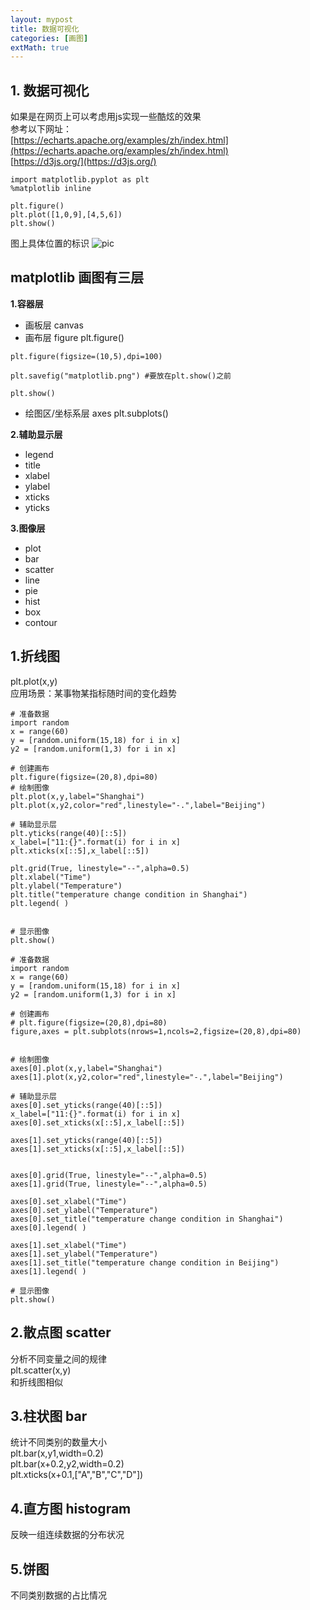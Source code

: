 ```yaml
---
layout: mypost
title: 数据可视化
categories: [画图]
extMath: true
---
```


## 1. 数据可视化
如果是在网页上可以考虑用js实现一些酷炫的效果  
参考以下网址：  
[https://echarts.apache.org/examples/zh/index.html](https://echarts.apache.org/examples/zh/index.html)  
[https://d3js.org/](https://d3js.org/)  

```
import matplotlib.pyplot as plt
%matplotlib inline
```
```
plt.figure()
plt.plot([1,0,9],[4,5,6])
plt.show()
```
图上具体位置的标识
![pic](matplotlib.png)

## matplotlib 画图有三层
**1.容器层**
- 画板层 canvas
- 画布层 figure plt.figure()  

```
plt.figure(figsize=(10,5),dpi=100)

plt.savefig("matplotlib.png") #要放在plt.show()之前

plt.show()
```
- 绘图区/坐标系层 axes plt.subplots()  

**2.辅助显示层**
- legend
- title
- xlabel
- ylabel
- xticks
- yticks

**3.图像层**
- plot
- bar
- scatter
- line
- pie
- hist
- box
- contour

## 1.折线图
plt.plot(x,y)  
应用场景：某事物某指标随时间的变化趋势

```
# 准备数据
import random
x = range(60)
y = [random.uniform(15,18) for i in x]
y2 = [random.uniform(1,3) for i in x]

# 创建画布
plt.figure(figsize=(20,8),dpi=80)
# 绘制图像
plt.plot(x,y,label="Shanghai")
plt.plot(x,y2,color="red",linestyle="-.",label="Beijing")

# 辅助显示层
plt.yticks(range(40)[::5])
x_label=["11:{}".format(i) for i in x]
plt.xticks(x[::5],x_label[::5])

plt.grid(True, linestyle="--",alpha=0.5)
plt.xlabel("Time")
plt.ylabel("Temperature")
plt.title("temperature change condition in Shanghai")
plt.legend( )


# 显示图像
plt.show()

```
```
# 准备数据
import random
x = range(60)
y = [random.uniform(15,18) for i in x]
y2 = [random.uniform(1,3) for i in x]

# 创建画布
# plt.figure(figsize=(20,8),dpi=80)
figure,axes = plt.subplots(nrows=1,ncols=2,figsize=(20,8),dpi=80)


# 绘制图像
axes[0].plot(x,y,label="Shanghai")
axes[1].plot(x,y2,color="red",linestyle="-.",label="Beijing")

# 辅助显示层
axes[0].set_yticks(range(40)[::5])
x_label=["11:{}".format(i) for i in x]
axes[0].set_xticks(x[::5],x_label[::5])

axes[1].set_yticks(range(40)[::5])
axes[1].set_xticks(x[::5],x_label[::5])


axes[0].grid(True, linestyle="--",alpha=0.5)
axes[1].grid(True, linestyle="--",alpha=0.5)

axes[0].set_xlabel("Time")
axes[0].set_ylabel("Temperature")
axes[0].set_title("temperature change condition in Shanghai")
axes[0].legend( )

axes[1].set_xlabel("Time")
axes[1].set_ylabel("Temperature")
axes[1].set_title("temperature change condition in Beijing")
axes[1].legend( )

# 显示图像
plt.show()
```


## 2.散点图 scatter
分析不同变量之间的规律    
plt.scatter(x,y)    
和折线图相似  

## 3.柱状图 bar
统计不同类别的数量大小  
plt.bar(x,y1,width=0.2)  
plt.bar(x+0.2,y2,width=0.2)  
plt.xticks(x+0.1,["A","B","C","D"])  


## 4.直方图 histogram
反映一组连续数据的分布状况


## 5.饼图
不同类别数据的占比情况